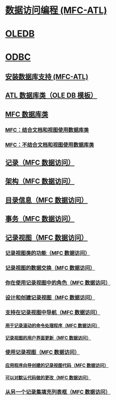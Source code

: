 # [数据访问编程 (MFC-ATL)](data-access-programming-mfc-atl.md)
# [OLEDB](oledb/toc.md)
# [ODBC](odbc/toc.md)
## [安装数据库支持 (MFC-ATL)](installing-database-support-mfc-atl.md)
## [ATL 数据库类（OLE DB 模板）](atl-database-classes-ole-db-templates.md)
## [MFC 数据库类](mfc-database-classes-odbc-and-dao.md)
### [MFC：结合文档和视图使用数据库类](mfc-using-database-classes-with-documents-and-views.md)
### [MFC：不结合文档和视图使用数据库类](mfc-using-database-classes-without-documents-and-views.md)
## [记录（MFC 数据访问）](record-mfc-data-access.md)
## [架构（MFC 数据访问）](schema-mfc-data-access.md)
## [目录信息（MFC 数据访问）](catalog-information-mfc-data-access.md)
## [事务（MFC 数据访问）](transactions-mfc-data-access.md)
## [记录视图（MFC 数据访问）](record-views-mfc-data-access.md)
### [记录视图类的功能（MFC 数据访问）](features-of-record-view-classes-mfc-data-access.md)
### [记录视图的数据交换（MFC 数据访问）](data-exchange-for-record-views-mfc-data-access.md)
### [你在使用记录视图中的角色（MFC 数据访问）](your-role-in-working-with-a-record-view-mfc-data-access.md)
### [设计和创建记录视图（MFC 数据访问）](designing-and-creating-a-record-view-mfc-data-access.md)
### [支持在记录视图中导航（MFC 数据访问）](supporting-navigation-in-a-record-view-mfc-data-access.md)
#### [用于记录滚动的命令处理程序（MFC 数据访问）](command-handlers-for-record-scrolling-mfc-data-access.md)
#### [记录视图的用户界面更新（MFC 数据访问）](user-interface-updating-for-record-views-mfc-data-access.md)
### [使用记录视图（MFC 数据访问）](using-a-record-view-mfc-data-access.md)
#### [应用程序向导创建的记录视图代码（MFC 数据访问）](record-view-code-created-by-application-wizard-mfc-data-access.md)
#### [可以对默认代码做的更改（MFC 数据访问）](changes-you-might-make-to-the-default-code-mfc-data-access.md)
### [从另一个记录集填充列表框（MFC 数据访问）](filling-a-list-box-from-a-second-recordset-mfc-data-access.md)


